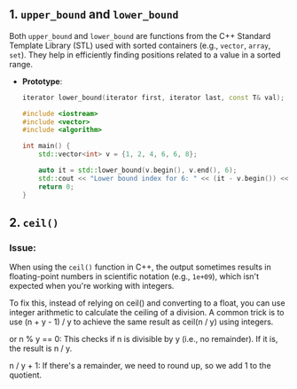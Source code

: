 ## 1. `upper_bound` and `lower_bound`
Both `upper_bound` and `lower_bound` are functions from the C++ Standard Template Library (STL) used with sorted containers (e.g., `vector`, `array`, `set`). They help in efficiently finding positions related to a value in a sorted range.

- **Prototype**: 
  ```cpp
  iterator lower_bound(iterator first, iterator last, const T& val);
  ```
  ```cpp
  #include <iostream>
  #include <vector>
  #include <algorithm>

  int main() {
      std::vector<int> v = {1, 2, 4, 6, 6, 8};

      auto it = std::lower_bound(v.begin(), v.end(), 6);
      std::cout << "Lower bound index for 6: " << (it - v.begin()) << std::endl;
      return 0;
  }

  ```
## 2. `ceil()`
### Issue:
When using the `ceil()` function in C++, the output sometimes results in floating-point numbers in scientific notation (e.g., `1e+09`), which isn't expected when you're working with integers.

To fix this, instead of relying on ceil() and converting to a float, you can use integer arithmetic to calculate the ceiling of a division. A common trick is to use (n + y - 1) / y to achieve the same result as ceil(n / y) using integers.

or n % y == 0: This checks if n is divisible by y (i.e., no remainder). If it is, the result is n / y.

n / y + 1: If there's a remainder, we need to round up, so we add 1 to the quotient.